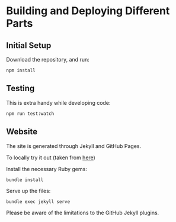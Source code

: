 # Building and Deploying Different Parts

## Initial Setup

Download the repository, and run:

```(bash)
npm install
```

## Testing

This is extra handy while developing code:

```(bash)
npm run test:watch
```

## Website

The site is generated through Jekyll and GitHub Pages.

To locally try it out (taken from [here](https://help.github.com/articles/setting-up-your-github-pages-site-locally-with-jekyll/))

Install the necessary Ruby gems:

```(bash)
bundle install
```

Serve up the files:

```(bash)
bundle exec jekyll serve
```

Please be aware of the limitations to the GitHub Jekyll plugins.
